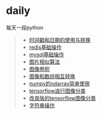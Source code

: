 # daily
每天一段python

> * [时间戳和日期的使用与转换](/src/time2date.py)
> * [redis基础操作](/src/redis_op.py)
> * [mysql基础操作](/src/mysql_op.py)
> * [图片相似算法](/src/similar.py)
> * [图像卷积](/src/convolution.py)
> * [图像和数组相互转换](/src/image2array.py)
> * [numpy的ndarray简单使用](/src/ndarray_obj.py)
> * [tensorflow进行图像分类](/src/image_classify.py)
> * [改良版的tensorflow图像分类](/src/image_classify_new.py)
> * [字符串操作](/src/str.py)